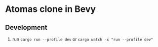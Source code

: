 # Atomas clone in Bevy

## Development

1. run `cargo run --profile dev` or `cargo watch -x "run --profile dev"`